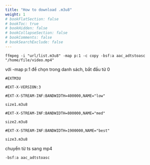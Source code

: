 ```yaml
---
title: "How to download .m3u8"
weight: 1
# bookFlatSection: false
# bookToc: true
# bookHidden: false
# bookCollapseSection: false
# bookComments: false
# bookSearchExclude: false
---
```


```
ffmpeg -i "url/list.m3u8" -map p:1 -c copy -bsf:a aac_adtstoasc "/home/file/video.mp4"
```

với -map p:1 để chọn trong danh sách, bắt đầu từ 0 

```
#EXTM3U

#EXT-X-VERSION:3

#EXT-X-STREAM-INF:BANDWIDTH=400000,NAME="low"

size1.m3u8

#EXT-X-STREAM-INF:BANDWIDTH=800000,NAME="med"

size2.m3u8

#EXT-X-STREAM-INF:BANDWIDTH=1900000,NAME="best"

size3.m3u8
```
chuyển từ ts sang mp4

```
-bsf:a aac_adtstoasc
```
<!-- 
{{< gist 5e83f727023bbf737f44f2b540660551 >}} -->